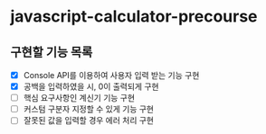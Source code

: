 # javascript-calculator-precourse

## 구현할 기능 목록
- [x] Console API를 이용하여 사용자 입력 받는 기능 구현
- [x] 공백을 입력하였을 시, 0이 출력되게 구현
- [ ] 핵심 요구사항인 계신기 기능 구현
- [ ] 커스텀 구분자 지정할 수 있게 기능 구현
- [ ] 잘못된 값을 입력할 경우 에러 처리 구현